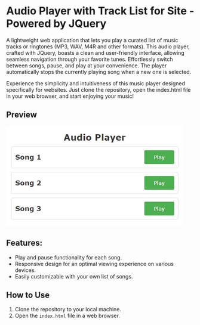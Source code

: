 # Audio Player with Track List for Site - Powered by JQuery

A lightweight web application that lets you play a curated list of music tracks or ringtones (MP3, WAV, M4R and other formats). This audio player, crafted with JQuery, boasts a clean and user-friendly interface, allowing seamless navigation through your favorite tunes. Effortlessly switch between songs, pause, and play at your convenience.  The player automatically stops the currently playing song when a new one is selected.

Experience the simplicity and intuitiveness of this music player designed specifically for websites. Just clone the repository, open the index.html file in your web browser, and start enjoying your music!

## Preview

![Music List Player Preview](img/audio-player-with-track-list.jpg)

## Features:

* Play and pause functionality for each song.
* Responsive design for an optimal viewing experience on various devices.
* Easily customizable with your own list of songs.

## How to Use

1. Clone the repository to your local machine.
2. Open the `index.html` file in a web browser.




